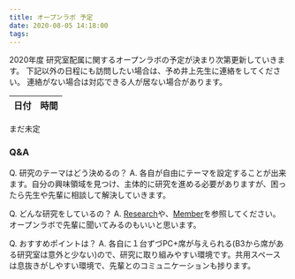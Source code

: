 ```yaml
---
title: オープンラボ 予定
date: 2020-08-05 14:18:00
tags:
---
```


2020年度 研究室配属に関するオープンラボの予定が決まり次第更新していきます。
下記以外の日程にも訪問したい場合は、予め井上先生に連絡をしてください。
連絡がない場合は対応できる人が居ない場合があります。


|日付|時間|
|:-:|:-:|
まだ未定
<!--|2019/09/03(火)|11:00~17:00|-->
<!--|2019/09/04(水)|11:00~17:00|-->
<!--|2019/09/05(木)|11:00~17:00|-->
<!--|2019/09/06(金)|11:00~17:00|-->
<!--|2019/09/09(月)|11:00~17:00|-->
<!--|2019/09/10(火)|11:00~17:00|-->
<!--|2019/09/11(水)|11:00~17:00|-->
<!--|2019/09/12(木)|11:00~17:00|-->
<!--|2019/09/13(金)|11:00~17:00|-->
<!--|2019/09/17(火)|11:00~17:00|-->
<!--|2019/09/18(水)|11:00~17:00|-->
<!--|2019/09/19(木)|配属決定後，研究室に集合(PCのセットアップします)|-->

### Q&A
Q. 研究のテーマはどう決めるの？
A. 各自が自由にテーマを設定することが出来ます。自分の興味領域を見つけ、主体的に研究を進める必要がありますが、困ったら先生や先輩に相談して解決していきます。

Q. どんな研究をしているの？
A. [Research](../research)や、[Member](../member)を参照してください。オープンラボで先輩に聞いてみるのもいいと思います。

Q. おすすめポイントは？
A. 各自に１台ずづPC+席が与えられる(B3から席がある研究室は意外と少ない)ので、研究に取り組みやすい環境です。共用スペースは息抜きがしやすい環境で、先輩とのコミュニケーションも捗ります。
